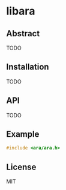 libara
======

## Abstract

TODO

## Installation

TODO

## API

TODO

## Example

```c
#include <ara/ara.h>

```

## License

MIT
